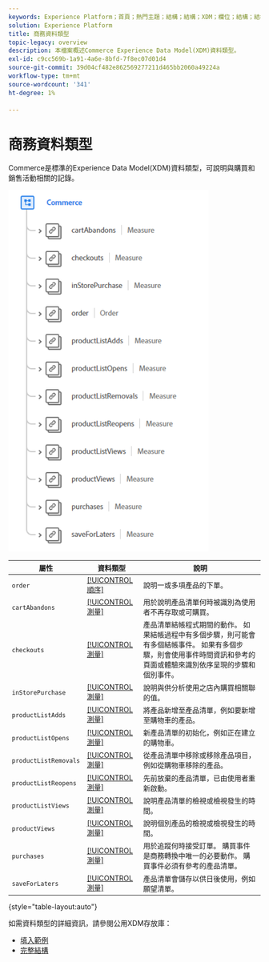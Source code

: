 ```yaml
---
keywords: Experience Platform；首頁；熱門主題；結構；結構；XDM；欄位；結構；結構；商務；資料類型；資料類型；
solution: Experience Platform
title: 商務資料類型
topic-legacy: overview
description: 本檔案概述Commerce Experience Data Model(XDM)資料類型。
exl-id: c9cc569b-1a91-4a6e-8bfd-7f8ec07d01d4
source-git-commit: 39d04cf482e862569277211d465bb2060a49224a
workflow-type: tm+mt
source-wordcount: '341'
ht-degree: 1%

---
```


#  商務資料類型

 Commerce是標準的Experience Data Model(XDM)資料類型，可說明與購買和銷售活動相關的記錄。

<img src="../images/data-types/commerce.PNG" width="400" /><br />

| 屬性 | 資料類型 | 說明 |
| --- | --- | --- |
| `order` | [[!UICONTROL 順序]](./order.md) | 說明一或多項產品的下單。 |
| `cartAbandons` | [[!UICONTROL 測量]](./measure.md) | 用於說明產品清單何時被識別為使用者不再存取或可購買。 |
| `checkouts` | [[!UICONTROL 測量]](./measure.md) | 產品清單結帳程式期間的動作。 如果結帳過程中有多個步驟，則可能會有多個結帳事件。 如果有多個步驟，則會使用事件時間資訊和參考的頁面或體驗來識別依序呈現的步驟和個別事件。 |
| `inStorePurchase` | [[!UICONTROL 測量]](./measure.md) | 說明與供分析使用之店內購買相關聯的值。 |
| `productListAdds` | [[!UICONTROL 測量]](./measure.md) | 將產品新增至產品清單，例如要新增至購物車的產品。 |
| `productListOpens` | [[!UICONTROL 測量]](./measure.md) | 新產品清單的初始化，例如正在建立的購物車。 |
| `productListRemovals` | [[!UICONTROL 測量]](./measure.md) | 從產品清單中移除或移除產品項目，例如從購物車移除的產品。 |
| `productListReopens` | [[!UICONTROL 測量]](./measure.md) | 先前放棄的產品清單，已由使用者重新啟動。 |
| `productListViews` | [[!UICONTROL 測量]](./measure.md) | 說明產品清單的檢視或檢視發生的時間。 |
| `productViews` | [[!UICONTROL 測量]](./measure.md) | 說明個別產品的檢視或檢視發生的時間。 |
| `purchases` | [[!UICONTROL 測量]](./measure.md) | 用於追蹤何時接受訂單。 購買事件是商務轉換中唯一的必要動作。 購買事件必須有參考的產品清單。 |
| `saveForLaters` | [[!UICONTROL 測量]](./measure.md) | 產品清單會儲存以供日後使用，例如願望清單。 |

{style=&quot;table-layout:auto&quot;}

如需資料類型的詳細資訊，請參閱公用XDM存放庫：

* [填入範例](https://github.com/adobe/xdm/blob/master/components/datatypes/marketing/commerce.example.1.json)
* [完整結構](https://github.com/adobe/xdm/blob/master/components/datatypes/marketing/commerce.schema.json)
